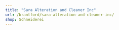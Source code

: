 ```yaml
---
title: "Sara Alteration and Cleaner Inc"
url: /brantford/sara-alteration-and-cleaner-inc/
shop: Schneiderei
---
```

